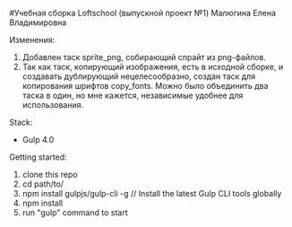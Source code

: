 #Учебная сборка Loftschool (выпускной проект №1) 
Малюгина Елена Владимировна

Изменения:
1. Добавлен таск sprite_png, собирающий спрайт из png-файлов.
2. Так как таск, копирующий изображения, есть в исходной сборке, и создавать дублирующий нецелесообразно, создан таск для копирования шрифтов copy_fonts. Можно было объединить два таска в один, но мне кажется, независимые удобнее для использования.

Stack:
 - Gulp 4.0
 
Getting started:

1. clone this repo
2. cd path/to/
3. npm install gulpjs/gulp-cli -g  // Install the latest Gulp CLI tools globally
4. npm install
6. run "gulp" command to start
